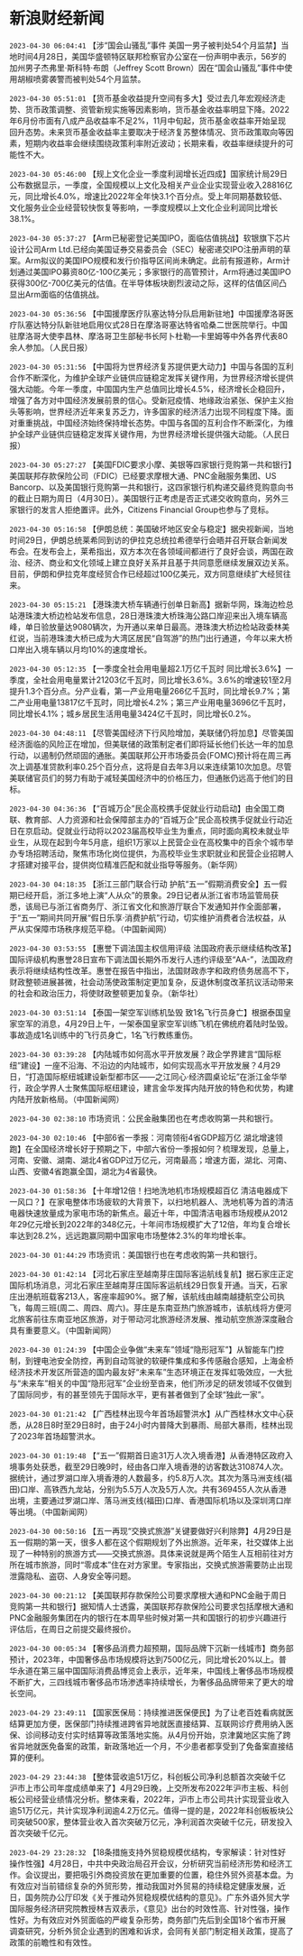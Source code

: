 # 新浪财经新闻
`2023-04-30 06:04:41` 【涉“国会山骚乱”事件 美国一男子被判处54个月监禁】当地时间4月28日，美国华盛顿特区联邦检察官办公室在一份声明中表示，56岁的加州男子杰弗里·斯科特·布朗（Jeffrey Scott Brown）因在“国会山骚乱”事件中使用胡椒喷雾袭警而被判处54个月监禁。

`2023-04-30 05:51:01` 【货币基金收益提升空间有多大】受过去几年宏观经济走势、货币政策调整、资管新规实施等因素影响，货币基金收益率明显下降。2022年6月份市面有八成产品收益率不足2%，11月中旬起，货币基金收益率开始呈现回升态势。未来货币基金收益率主要取决于经济复苏整体情况、货币政策取向等因素，短期内收益率会继续围绕政策利率附近波动；长期来看，收益率继续提升的可能性不大。

`2023-04-30 05:46:00` 【规上文化企业一季度利润增长近四成】国家统计局29日公布数据显示，一季度，全国规模以上文化及相关产业企业实现营业收入28816亿元，同比增长4.0%，增速比2022年全年快3.1个百分点。受上年同期基数较低、文化服务业企业经营较快恢复等影响，一季度规模以上文化企业利润同比增长38.1%。

`2023-04-30 05:37:27` 【Arm已秘密登记美国IPO，面临估值挑战】软银旗下芯片设计公司Arm Ltd.已经向美国证券交易委员会（SEC）秘密递交IPO注册声明的草案。Arm拟议的美国IPO规模和发行价指导区间尚未确定。此前有报道称，Arm计划通过美国IPO募资80亿-100亿美元；多家银行的高管预计，Arm将通过美国IPO获得300亿-700亿美元的估值。在半导体板块剧烈波动之际，这样的估值区间凸显出Arm面临的估值挑战。

`2023-04-30 05:36:56` 【中国援摩医疗队塞达特分队启用新驻地】中国援摩洛哥医疗队塞达特分队新驻地启用仪式28日在摩洛哥塞达特省哈桑二世医院举行。中国驻摩洛哥大使李昌林、摩洛哥卫生部秘书长阿卜杜勒—卡里姆等中外各界代表80余人参加。（人民日报）

`2023-04-30 05:31:56` 【中国将为世界经济复苏提供更大动力】中国与各国的互利合作不断深化，为维护全球产业链供应链稳定发挥关键作用，为世界经济增长提供强大动能。今年一季度，中国国内生产总值同比增长4.5%，经济增长企稳回升，增强了各方对中国经济发展前景的信心。受新冠疫情、地缘政治紧张、保护主义抬头等影响，世界经济近年来复苏乏力，许多国家的经济活力出现不同程度下降。面对重重挑战，中国经济始终保持增长态势。中国与各国的互利合作不断深化，为维护全球产业链供应链稳定发挥关键作用，为世界经济增长提供强大动能。（人民日报）

`2023-04-30 05:27:27` 【美国FDIC要求小摩、美银等四家银行竞购第一共和银行】美国联邦存款保险公司（FDIC）已经要求摩根大通、PNC金融服务集团、US Bancorp、以及美国银行竞购第一共和银行，这四家银行机构递交最终竞购意向书的截止日期为周日（4月30日）。美国银行正考虑是否正式递交收购意向，另外三家银行的发言人拒绝置评。此外，Citizens Financial Group也参与了竞标。

`2023-04-30 05:16:58`  【伊朗总统：美国破坏地区安全与稳定】据央视新闻，当地时间29日，伊朗总统莱希同到访的伊拉克总统拉希德举行会晤并召开联合新闻发布会。在发布会上，莱希指出，双方本次在各领域间都进行了良好会谈，两国在政治、经济、商业和文化领域上建立良好关系并且基于共同意愿继续发展双边关系。目前，伊朗和伊拉克年度经贸合作已经超过100亿美元，双方同意继续扩大经贸往来。

`2023-04-30 05:15:21` 【港珠澳大桥车辆通行创单日新高】据新华网，珠海边检总站港珠澳大桥边检站发布信息，28日港珠澳大桥珠海公路口岸迎来出入境车辆高峰，单日验放量达9080辆次，为开通以来单日最高。港珠澳大桥边检站政委林美红说，当前港珠澳大桥已成为大湾区居民“自驾游”的热门出行通道，今年以来大桥口岸出入境车辆以月均10%的速度增长。

`2023-04-30 05:12:35` 【一季度全社会用电量超2.1万亿千瓦时 同比增长3.6%】一季度，全社会用电量累计21203亿千瓦时，同比增长3.6%。3.6%的增速较1至2月提升1.3个百分点。分产业看，第一产业用电量266亿千瓦时，同比增长9.7%；第二产业用电量13817亿千瓦时，同比增长4.2%；第三产业用电量3696亿千瓦时，同比增长4.1%；城乡居民生活用电量3424亿千瓦时，同比增长0.2%。

`2023-04-30 04:48:11` 【尽管美国经济下行风险增加，美联储仍将加息】尽管美国经济面临的风险正在增加，但美联储的政策制定者们即将延长他们长达一年的加息行动，以遏制仍然顽固的通胀。美国联邦公开市场委员会(FOMC)预计将在周三再次上调基准贷款利率0.25个百分点，这将是自去年3月以来连续第10次加息。尽管美联储官员们的努力有助于减轻美国经济中的价格压力，但通胀仍远高于他们的目标。

`2023-04-30 04:36:36` 【“百城万企”民企高校携手促就业行动启动】由全国工商联、教育部、人力资源和社会保障部主办的“百城万企”民企高校携手促就业行动近日在京启动。促就业行动将以2023届高校毕业生为重点，同时面向离校未就业毕业生，从现在起到今年5月底，组织1万家以上民营企业在高校集中的百余个城市举办专场招聘活动，聚焦市场化岗位提供，为高校毕业生求职就业和民营企业招聘人才搭建对接平台，提供岗位精准匹配和就业指导等服务。（新华网）

`2023-04-30 04:18:35` 【浙江三部门联合行动 护航“五一”假期消费安全】五一假期已经开启，浙江多地上演“人从众”的景象。29日记者从浙江省市场监管局获悉，该局已与浙江省商务厅、浙江省文化和旅游厅联合下发通知并作全面部署，于“五一”期间共同开展“假日乐享·消费护航”行动，切实维护消费者合法权益，从严从实保障市场秩序规范平稳。（中国新闻网）

`2023-04-30 03:53:55` 【惠誉下调法国主权信用评级 法国政府表示继续结构改革】国际评级机构惠誉28日宣布下调法国长期外币发行人违约评级至“AA-”，法国政府表示将继续结构性改革。惠誉在报告中指出，法国财政赤字和政府债务居高不下，财政整顿进展甚微，社会动荡使政策制定更加复杂，反退休制度改革抗议活动带来的社会和政治压力，将使财政整顿更加复杂。（新华社）

`2023-04-30 03:51:14` 【泰国一架空军训练机坠毁 致1名飞行员身亡】根据泰国皇家空军的消息，4月29日上午，一架泰国皇家空军训练飞机在佛统府着陆时坠毁。事故造成1名训练中的飞行员身亡，1名飞行教练重伤。

`2023-04-30 03:39:28` 【内陆城市如何高水平开放发展？政企学界建言“国际枢纽”建设】一座不沿海、不沿边的内陆城市，如何实现高水平开放发展？4月29日，“打造国际枢纽城建设新型都市区——之江同心·经济圆桌论坛”在浙江金华举行，政企学界人士聚焦国际枢纽建设，建言金华发挥内陆开放的特色和优势，构建内陆开放新格局。（中国新闻网）

`2023-04-30 02:38:10` 市场资讯：公民金融集团也在考虑收购第一共和银行。

`2023-04-30 02:10:46` 【中部6省一季报：河南领衔4省GDP超万亿 湖北增速领跑】在全国经济增长好于预期之下，中部六省份一季报如何？梳理发现，总量上，河南、安徽、湖南、湖北4省GDP过万亿元，河南最高；增速方面，湖北、河南、山西、安徽4省跑赢全国，湖北为4省最快。

`2023-04-30 01:58:36` 【十年增12倍！扫地洗地机市场规模超百亿 清洁电器成下一风口？】在家电整体市场疲软的大背景下，以扫地机器人、洗地机等为首的清洁电器快速放量成为家电市场的新焦点。最近十年，中国清洁电器市场规模从2012年29亿元增长到2022年的348亿元，十年间市场规模扩大了12倍，年均复合增长率达到28.2%，远远跑赢同期中国家电市场整体2.3%的年均增长率。

`2023-04-30 01:44:29` 市场资讯：美国银行也在考虑收购第一共和银行。

`2023-04-30 01:42:14` 【河北石家庄至越南芽庄国际客运航线复航】据石家庄正定国际机场消息，河北石家庄至越南芽庄国际客运航线29日恢复开通。当天，石家庄出港航班载客213人，客座率超90%。据了解，该航线由越南越捷航空公司执飞，每周三班(周二、周四、周六)。芽庄是东南亚热门旅游城市，该航线将方便河北旅客前往东南亚地区旅游，对于带动河北旅游经济发展、推动航空旅游深度融合具有重要意义。（中国新闻网）

`2023-04-30 01:24:39` 【中国企业争做“未来车”领域“隐形冠军”】从智能车门控制，到锂电池安全防控，再到自动驾驶的软硬件集成和多传感融合感知，上海金桥经济技术开发区所营造的国内最友好“未来车”生态环境正在发挥虹吸效应，一大批与“未来车”相关的中国“隐形冠军”企业纷至沓来，他们所涉足的研发领域不仅做到了国际同步，有的甚至领先于国际水平，更有甚者做到了全球“独此一家”。

`2023-04-30 01:21:42` 【广西桂林出现今年首场超警洪水】从广西桂林水文中心获悉，从28日8时至29日8时，由于24小时内普降大到暴雨、局部大暴雨，桂林出现了2023年首场超警洪水。

`2023-04-30 01:19:48` 【“五一”假期首日逾31万人次入境香港】从香港特区政府入境事务处获悉，截至29日晚9时，经由各口岸入境香港的访客数达310874人次。据统计，通过罗湖口岸入境香港的人数最多，约5.8万人次。其次为落马洲支线(福田)口岸、高铁西九龙站，分别为5.5万人次及5万人次。共有369455人次从香港出境，主要通过罗湖口岸、落马洲支线(福田)口岸、香港国际机场以及深圳湾口岸等出境。（中国新闻网）

`2023-04-30 00:50:16` 【五一再现“交换式旅游”关键要做好兴利除弊】4月29日是五一假期的第一天，很多人都在这个假期规划了外出旅游。近年来，社交媒体上出现了一种特别的旅游方式——交换式旅游。具体来说就是两个陌生人互相前往对方所在城市旅游，同时“零成本”住在对方家里。专家指出，交换式旅游需要防止出现泄露隐私、盗窃、人身安全等问题。

`2023-04-30 00:21:12` 【美国联邦存款保险公司要求摩根大通和PNC金融于周日竞购第一共和银行】据知情人士透露，美国联邦存款保险公司要求包括摩根大通和PNC金融服务集团在内的银行在本周早些时候对第一共和国银行的初步兴趣进行评估后，在周日之前提交最终报价。

`2023-04-30 00:05:34` 【奢侈品消费力超预期，国际品牌下沉新一线城市】商务部预计，2023年，中国奢侈品市场规模将达到7500亿元，同比增长20%以上。普华永道在第三届中国国际消费品博览会上表示，近年来，中国线上奢侈品市场规模不断扩大，三四线城市奢侈品市场渗透率持续增长，为奢侈品品牌带来了更大的增长空间。

`2023-04-29 23:49:11` 【国家医保局：持续推进医保便民】为了让老百姓看病就医结算更加方便，医保部门持续推进跨省异地就医直接结算、互联网诊疗费用纳入医保、诊间移动支付实时结算等政策落地实施。从4月份开始，京津冀地区实施了跨省异地就医免备案的政策，新政落地近一个月，不少患者都享受到了免备案直接结算的便利。

`2023-04-29 23:44:38` 【整体营收逾51万亿，科创板公司净利总额首次突破千亿 沪市上市公司年度成绩单来了】4月29日晚，上交所发布2022年沪市主板、科创板公司经营业绩情况分析。整体来看，2022年，沪市上市公司共计实现营业收入逾51万亿元，共计实现净利润逾4.2万亿元。值得一提的是，2022年科创板板块公司突破500家，整体营业收入首次突破万亿元，净利润首次突破千亿元，研发投入首次突破千亿元。

`2023-04-29 23:28:32` 【18条措施支持外贸稳规模优结构，专家解读：针对性好操作性强】4月28日，中共中央政治局召开会议，分析研究当前经济形势和经济工作。会议提出，要把吸引外商投资放在更加重要的位置，稳住外贸外资基本盘。为有效应对当前错综复杂的外贸形势，推动我国对外贸易的持续稳定健康发展，近日，国务院办公厅印发《关于推动外贸稳规模优结构的意见》。广东外语外贸大学国际服务经济研究院教授林吉双表示，《意见》出台的时效性高、针对性强，操作性好。为有效应对外贸面临的严峻复杂形势，商务部门先后到全国18个省市开展调查研究，分析外贸企业遇到的困难和诉求，会同有关部门制定相关政策，提高了政策的前瞻性和有效性。

